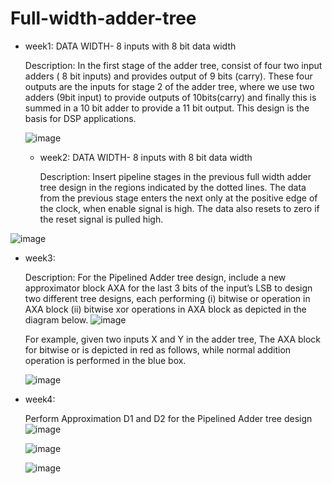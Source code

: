 # Full-width-adder-tree

* week1:
  DATA WIDTH- 8 inputs with 8 bit data width 

  Description: 
    In the first stage of the adder tree, consist of four two input adders ( 8 bit inputs) and provides output of 9 bits (carry). These four outputs are the inputs for stage     2 of the adder tree, where we use two adders (9bit input) to provide outputs of 10bits(carry) and finally this is summed in a 10 bit adder to provide a 11 bit output.        This design is the basis for DSP applications. 

  ![image](https://github.com/VaishnaviKulkarni007/Full-width-adder-tree/assets/92613979/62f2bbdb-b0ef-4540-9760-c8ccb477cd8a)

  * week2:
    DATA WIDTH- 8 inputs with 8 bit data width 

    Description: 
      Insert pipeline stages in the previous full width adder tree design in the regions indicated by the dotted lines. The data from the previous stage enters the next only         at the positive edge of the clock, when enable signal is high. The data also resets to zero if the reset signal is pulled high.

![image](https://github.com/VaishnaviKulkarni007/Full-width-adder-tree/assets/92613979/20bb97cc-7974-438c-902c-e35f10805800)

* week3:

  Description: 
    For the Pipelined Adder tree design, include a new approximator block AXA for the last 3 bits of the input’s LSB to design two different tree designs, each performing 
    (i) bitwise or operation in AXA block 
    (ii) bitwise xor operations in AXA block 
    as depicted in the diagram below.
  ![image](https://github.com/VaishnaviKulkarni007/Full-width-adder-tree/assets/92613979/dd652a5c-5dce-4592-9e79-df4d16dda2c2)

  For example, given two inputs X and Y in the adder tree, The AXA block for bitwise or is depicted in red as follows, while normal addition operation is performed in the 
  blue box.

  ![image](https://github.com/VaishnaviKulkarni007/Full-width-adder-tree/assets/92613979/7fc1e0a9-e57b-4e86-9954-d900801fdc08)

* week4:

  Perform Approximation D1 and D2 for the Pipelined Adder tree design
  ![image](https://github.com/VaishnaviKulkarni007/Full-width-adder-tree/assets/92613979/ff14728e-07d8-4247-a771-d01554f2588c)

  ![image](https://github.com/VaishnaviKulkarni007/Full-width-adder-tree/assets/92613979/47ea0691-f82d-4b92-a626-6e9db5f05380)

  ![image](https://github.com/VaishnaviKulkarni007/Full-width-adder-tree/assets/92613979/ec16548b-f7b5-4171-995a-205b26a4b766)



 


  


  

